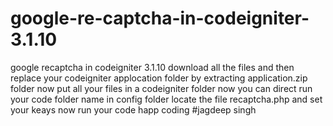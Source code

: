 # google-re-captcha-in-codeigniter-3.1.10
google recaptcha in codeigniter 3.1.10
download all the files and then replace your codeigniter applocation folder by extracting application.zip folder
now put all your files in a codeigniter folder 
now you can direct run your code folder name 
in config folder locate the file recaptcha.php
and set your keays now run your code happ coding
#jagdeep singh
